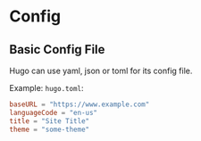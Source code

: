 #  Config

## Basic Config File 

Hugo can use yaml, json or toml for its config file.  

Example: `hugo.toml`:

```toml
baseURL = "https://www.example.com"
languageCode = "en-us"
title = "Site Title"
theme = "some-theme"
```


